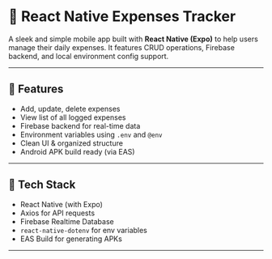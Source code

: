 # 💸 React Native Expenses Tracker

A sleek and simple mobile app built with **React Native (Expo)** to help users manage their daily expenses. It features CRUD operations, Firebase backend, and local environment config support.

---

## 📱 Features

- Add, update, delete expenses
- View list of all logged expenses
- Firebase backend for real-time data
- Environment variables using `.env` and `@env`
- Clean UI & organized structure
- Android APK build ready (via EAS)

---

## 🔧 Tech Stack

- React Native (with Expo)
- Axios for API requests
- Firebase Realtime Database
- `react-native-dotenv` for env variables
- EAS Build for generating APKs

---

